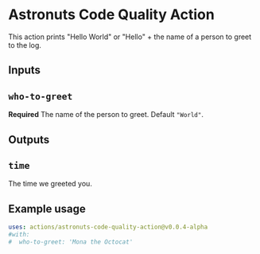 # Astronuts Code Quality Action

This action prints "Hello World" or "Hello" + the name of a person to greet to the log.

## Inputs

## `who-to-greet`

**Required** The name of the person to greet. Default `"World"`.

## Outputs

## `time`

The time we greeted you.

## Example usage

```yaml
uses: actions/astronuts-code-quality-action@v0.0.4-alpha
#with:
#  who-to-greet: 'Mona the Octocat'
```




